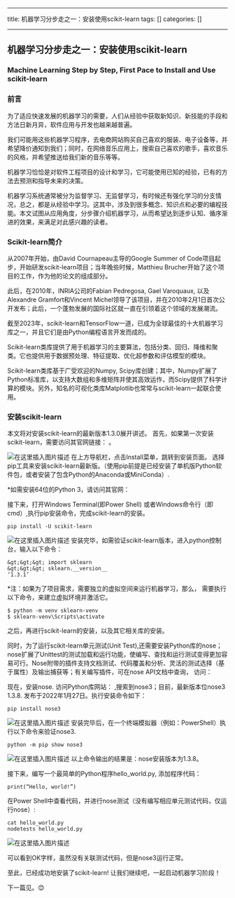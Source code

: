 
--- 
title:  机器学习分步走之一：安装使用scikit-learn 
tags: []
categories: [] 

---
## 机器学习分步走之一：安装使用scikit-learn

### Machine Learning Step by Step, First Pace to Install and Use scikit-learn

### 前言

为了适应快速发展的机器学习的需要，人们从经验中获取新知识、新技能的手段和方法日新月异，软件应用与开发也越来越普遍。

我们可能用这些机器学习程序，去电商网站购买自己喜欢的服装、电子设备等，并希望降价通知到我们；同时，在网络音乐应用上，搜索自己喜欢的歌手，喜欢音乐的风格，并希望推送给我们新的音乐等等。

机器学习恰恰是对软件工程项目的设计和学习，它可能使用已知的经验，已有的方法去预测和指导未来的决策。

机器学习系统通常被分为监督学习、无监督学习，有时候还有强化学习的分支情况，总之，都是从经验中学习。这其中，涉及到很多概念、知识点和必要的编程技能。本文试图从应用角度，分步骤介绍机器学习，从而希望达到逐步认知、循序渐进的效果，来满足对此感兴趣的读者。

### Scikit-learn简介

从2007年开始，由David Cournapeau主导的Google Summer of Code项目起步，开始研发scikit-learn项目；当年晚些时候，Matthieu Brucher开始了这个项目的工作，作为他的论文的组成部分。

此后，在2010年，INRIA公司的Fabian Pedregosa, Gael Varoquaux, 以及Alexandre Gramfort和Vincent Michel领导了该项目，并在2010年2月1日首次公开发布；此后，一个蓬勃发展的国际社区就一直在引领着这个领域的发展潮流。

截至2023年，scikit-learn和TensorFlow一道，已成为全球最佳的十大机器学习库之一，并且它们是由Python编程语言开发而成的。

Scikit-learn类库提供了用于机器学习的主要算法，包括分类、回归、降维和聚类。它也提供用于数据预处理、特征提取、优化超参数和评估模型的模块。

Scikit-learn类库基于广受欢迎的Numpy, Scipy库创建；其中，Numpy扩展了Python标准库，以支持大数组和多维矩阵并使其高效运作，而Scipy提供了科学计算的模块。另外，知名的可视化类库Matplotlib也常常与scikit-learn一起联合使用。

### 安装scikit-learn

本文将对安装scikit-learn的最新版本1.3.0展开讲述。 首先，如果第一次安装scikit-learn，需要访问其官网链接： 。

<img src="https://img-blog.csdnimg.cn/e90a958c920a4f1b8612d3ebffd510c7.png" alt="在这里插入图片描述"> 在上方导航栏，点击Install菜单，跳转到安装页面。 选择pip工具来安装scikit-learn最新版。（使用pip前提是已经安装了单机版Python软件包，或者安装了包含Python的Anaconda或MiniConda）.

>  
 *如需安装64位的Python 3，请访问其官网： 


接下来，打开Windows Terminal(即Power Shell) 或者Windows命令行（即cmd）,执行pip安装命令，完成scikit-learn的安装。

```
pip install -U scikit-learn

```

<img src="https://img-blog.csdnimg.cn/8591aeaa579c481d9f6db453f6bbc470.png" alt="在这里插入图片描述"> 安装完毕，如需验证scikit-learn版本，进入python控制台，输入以下命令：

```
&gt;&gt;&gt; import sklearn
&gt;&gt;&gt; sklearn.__version__
‘1.3.1’

```

*注：如果为了项目需求，需要独立的虚拟空间来运行机器学习，那么， 需要执行以下命令，来建立虚拟环境并激活它。

```
$ python -m venv sklearn-venv
$ sklearn-venv\Scripts\activate

```

之后，再进行scikit-learn的安装，以及其它相关库的安装。

>  
 同时，为了运行scikit-learn单元测试(Unit Test),还需要安装Python库的nose； nose扩展了Unittest的测试加载和运行功能，使编写、查找和运行测试变得更加容易可行。Nose附带的插件支持文档测试、代码覆盖和分析、灵活的测试选择（基于属性）及输出捕获等；有关编写插件，可在nose API文档中查询， 访问： 


现在，安装nose. 访问Python库网站： ,搜索到nose3；目前，最新版本位nose3 1.3.8. 发布于2022年1月27日。执行安装命令如下：

```
pip install nose3

```

<img src="https://img-blog.csdnimg.cn/ecde04817d6146bf9aa4926c53161614.png" alt="在这里插入图片描述"> 安装完毕后，在一个终端模拟器（例如：PowerShell）执行以下命令来验证nose3.

```
python -m pip show nose3

```

<img src="https://img-blog.csdnimg.cn/90bf0f4415224150975a59f1311a0a06.png" alt="在这里插入图片描述"> 以上命令输出的结果是：nose安装版本为1.3.8。

接下来，编写一个最简单的Python程序hello_world.py, 添加程序代码：

```
print(“Hello, world!”)

```

在Power Shell中查看代码，并进行nose测试（没有编写相应单元测试代码，仅运行nose）:

```
cat hello_world.py
nodetests hello_world.py

```

<img src="https://img-blog.csdnimg.cn/4a45b587b52641a09795753a88093d2f.png" alt="在这里插入图片描述">

可以看到OK字样，虽然没有关联测试代码，但是nose3运行正常。

至此，已经成功地安装了scikit-learn! 让我们继续吧，一起启动机器学习阶段！

下一篇见。😊
